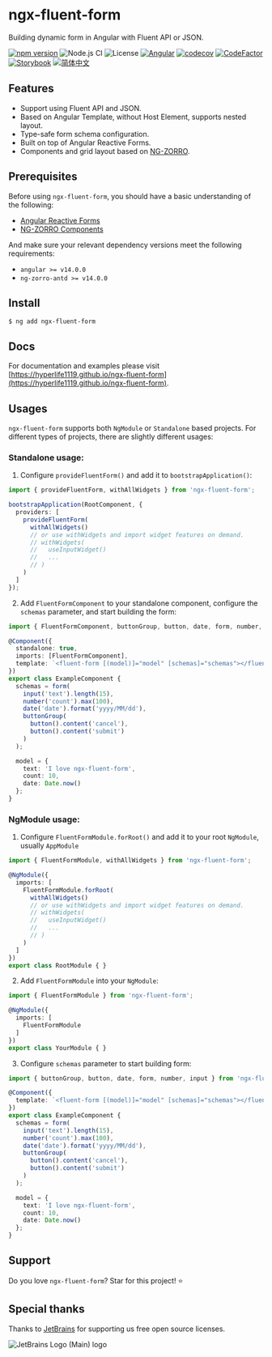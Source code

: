 # ngx-fluent-form

Building dynamic form in Angular with Fluent API or JSON.

[![npm version](https://img.shields.io/npm/v/ngx-fluent-form/latest.svg)](https://npmjs.com/package/ngx-fluent-form)
![Node.js CI](https://github.com/HyperLife1119/ngx-fluent-form/workflows/Node.js%20CI/badge.svg)
![License](https://img.shields.io/badge/License-MIT-blue.svg)
[![Angular](https://img.shields.io/badge/Build%20with-Angular%20CLI-red?logo=angular)](https://www.github.com/angular/angular)
[![codecov](https://codecov.io/gh/HyperLife1119/ngx-fluent-form/branch/main/graph/badge.svg?token=070GEU44U0)](https://codecov.io/gh/HyperLife1119/ngx-fluent-form)
[![CodeFactor](https://www.codefactor.io/repository/github/hyperlife1119/ngx-fluent-form/badge)](https://www.codefactor.io/repository/github/hyperlife1119/ngx-fluent-form)
[![Storybook](https://cdn.jsdelivr.net/gh/storybookjs/brand@main/badge/badge-storybook.svg)](https://hyperlife1119.github.io/ngx-fluent-form)
[![简体中文](https://img.shields.io/static/v1?label=简体中文&message=zh-CN&color=212121)](https://github.com/HyperLife1119/ngx-fluent-form/blob/main/README.zh-CN.md)

## Features

- Support using Fluent API and JSON.
- Based on Angular Template, without Host Element, supports nested layout.
- Type-safe form schema configuration.
- Built on top of Angular Reactive Forms.
- Components and grid layout based on [NG-ZORRO](https://ng.ant.design).

## Prerequisites

Before using `ngx-fluent-form`, you should have a basic understanding of the following:

- [Angular Reactive Forms](https://angular.cn/guide/reactive-forms)
- [NG-ZORRO Components](https://ng.ant.design)

And make sure your relevant dependency versions meet the following requirements:

- `angular >= v14.0.0`
- `ng-zorro-antd >= v14.0.0`

## Install

```shell
$ ng add ngx-fluent-form
```

## Docs

For documentation and examples please visit [https://hyperlife1119.github.io/ngx-fluent-form](https://hyperlife1119.github.io/ngx-fluent-form).

## Usages

`ngx-fluent-form` supports both `NgModule` or `Standalone` based projects. For different types of projects, there are slightly different usages:

### Standalone usage:

1. Configure `provideFluentForm()` and add it to `bootstrapApplication()`:

```ts
import { provideFluentForm, withAllWidgets } from 'ngx-fluent-form';

bootstrapApplication(RootComponent, {
  providers: [
    provideFluentForm(
      withAllWidgets()
      // or use withWidgets and import widget features on demand.
      // withWidgets(
      //   useInputWidget()
      //   ...
      // )
    )
  ]
});
```

2. Add `FluentFormComponent` to your standalone component, configure the `schemas` parameter, and start building the form:

```ts
import { FluentFormComponent, buttonGroup, button, date, form, number, input } from 'ngx-fluent-form';

@Component({
  standalone: true,
  imports: [FluentFormComponent],
  template: `<fluent-form [(model)]="model" [schemas]="schemas"></fluent-form>`
})
export class ExampleComponent {
  schemas = form(
    input('text').length(15),
    number('count').max(100),
    date('date').format('yyyy/MM/dd'),
    buttonGroup(
      button().content('cancel'),
      button().content('submit')
    )
  );

  model = {
    text: 'I love ngx-fluent-form',
    count: 10,
    date: Date.now()
  };
}
```

### NgModule usage:

1. Configure `FluentFormModule.forRoot()` and add it to your root `NgModule`, usually `AppModule`

```ts
import { FluentFormModule, withAllWidgets } from 'ngx-fluent-form';

@NgModule({
  imports: [
    FluentFormModule.forRoot(
      withAllWidgets()
      // or use withWidgets and import widget features on demand.
      // withWidgets(
      //   useInputWidget()
      //   ...
      // )
    )
  ]
})
export class RootModule { }
```

2. Add `FluentFormModule` into your `NgModule`:

```ts
import { FluentFormModule } from 'ngx-fluent-form';

@NgModule({
  imports: [
    FluentFormModule
  ]
})
export class YourModule { }
```

3. Configure `schemas` parameter to start building form:

```ts
import { buttonGroup, button, date, form, number, input } from 'ngx-fluent-form';

@Component({
  template: `<fluent-form [(model)]="model" [schemas]="schemas"></fluent-form>`
})
export class ExampleComponent {
  schemas = form(
    input('text').length(15),
    number('count').max(100),
    date('date').format('yyyy/MM/dd'),
    buttonGroup(
      button().content('cancel'),
      button().content('submit')
    )
  );

  model = {
    text: 'I love ngx-fluent-form',
    count: 10,
    date: Date.now()
  };
}
```

## Support

Do you love `ngx-fluent-form`? Star for this project! ⭐

## Special thanks

Thanks to [JetBrains](https://www.jetbrains.com/?from=ngx-fluent-form) for supporting us free open source licenses.

![JetBrains Logo (Main) logo](https://resources.jetbrains.com/storage/products/company/brand/logos/jb_beam.svg)
